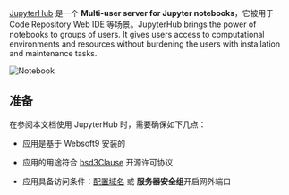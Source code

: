 [JupyterHub](https://jupyter.org/) 是一个 **Multi-user server for Jupyter notebooks**，它被用于 Code Repository Web IDE  等场景。JupyterHub brings the power of notebooks to groups of users. It gives users access to computational environments and resources without burdening the users with installation and maintenance tasks. 


![Notebook](https://libs.websoft9.com/Websoft9/DocsPicture/zh/jupyterhub/jupyterhub-gui-websoft9.webp)


## 准备

在参阅本文档使用 JupyterHub 时，需要确保如下几点：

- 应用是基于 Websoft9 安装的

- 应用的用途符合 [bsd3Clause](https://opensource.org/licenses/BSD-3-Clause) 开源许可协议

- 应用具备访问条件：[配置域名](./guide/appsetdomain) 或 **服务器安全组**开启网外端口